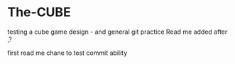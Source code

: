 # The-CUBE
testing a cube game design - and general git practice
Read me added after ,?

first read me chane to test commit  ability

